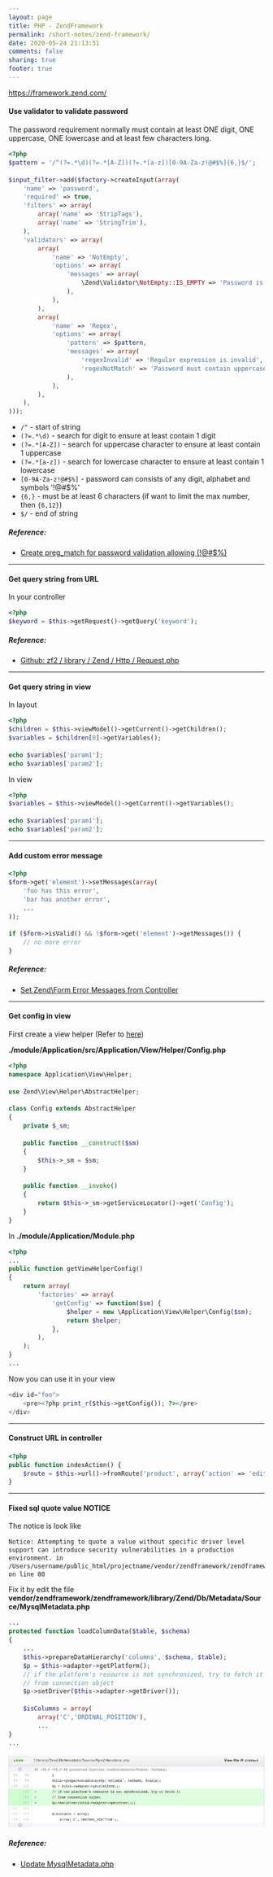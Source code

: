 ```yaml
---
layout: page
title: PHP - ZendFramework
permalink: /short-notes/zend-framework/
date: 2020-05-24 21:13:51
comments: false
sharing: true
footer: true
---
```


https://framework.zend.com/

#### Use validator to validate password

The password requirement normally must contain at least ONE digit, ONE uppercase, ONE lowercase and at least few characters long.

```php
<?php
$pattern = '/^(?=.*\d)(?=.*[A-Z])(?=.*[a-z])[0-9A-Za-z!@#$%]{6,}$/';

$input_filter->add($factory->createInput(array(
    'name' => 'password',
    'required' => true,
    'filters' => array(
        array('name' => 'StripTags'),
        array('name' => 'StringTrim'),
    ),
    'validators' => array(
        array(
            'name' => 'NotEmpty',
            'options' => array(
                'messages' => array(
                    \Zend\Validator\NotEmpty::IS_EMPTY => 'Password is required',
                ),
            ),
        ),
        array(
            'name' => 'Regex',
            'options' => array(
                'pattern' => $pattern,
                'messages' => array(
                    'regexInvalid' => 'Regular expression is invalid',
                    'regexNotMatch' => 'Password must contain uppercase, lowercase & digit and at least 6 characters',
                ),
            ),
        ),
    ),
)));
```

* `/^` - start of string
* `(?=.*\d)` - search for digit to ensure at least contain 1 digit
* `(?=.*[A-Z])` - search for uppercase character to ensure at least contain 1 uppercase
* `(?=.*[a-z])` - search for lowercase character to ensure at least contain 1 lowercase
* `[0-9A-Za-z!@#$%]` - password can consists of any digit, alphabet and symbols '!@#$%'
* `{6,}` - must be at least 6 characters (if want to limit the max number, then `{6,12}`)
* `$/` - end of string

##### Reference:

- [Create preg_match for password validation allowing (!@#$%)](http://stackoverflow.com/questions/11873990/create-preg-match-for-password-validation-allowing#answers)

---

#### Get query string from URL

In your controller

```php
<?php
$keyword = $this->getRequest()->getQuery('keyword');
```

##### Reference:

- [Github: zf2 / library / Zend / Http / Request.php](https://github.com/zendframework/zf2/blob/master/library/Zend/Http/Request.php#L232-L243)

---

#### Get query string in view

In layout

```php
<?php
$children = $this->viewModel()->getCurrent()->getChildren();
$variables = $children[0]->getVariables();

echo $variables['param1'];
echo $variables['param2'];
```

In view

```php
<?php
$variables = $this->viewModel()->getCurrent()->getVariables();

echo $variables['param1'];
echo $variables['param2'];
```

---

#### Add custom error message

```php
<?php
$form->get('element')->setMessages(array(
    'foo has this error',
    'bar has another error',
    ...
));

if ($form->isValid() && !$form->get('element')->getMessages()) {
    // no more error
}
```

##### Reference:

- [Set Zend\Form Error Messages from Controller](http://stackoverflow.com/questions/12896624/set-zend-form-error-messages-from-controller#answer-12912336)

---

#### Get config in view

First create a view helper (Refer to [here](/blog/2013/04/19/zendframework-2-create-a-custom-view-helper/))

**./module/Application/src/Application/View/Helper/Config.php**

```php
<?php
namespace Application\View\Helper;

use Zend\View\Helper\AbstractHelper;

class Config extends AbstractHelper
{
    private $_sm;

    public function __construct($sm)
    {
        $this->_sm = $sm;
    }

    public function __invoke()
    {
        return $this->_sm->getServiceLocator()->get('Config');
    }
}
```

In **./module/Application/Module.php**

```php
<?php
...
public function getViewHelperConfig()
{
    return array(
        'factories' => array(
            'getConfig' => function($sm) {
                $helper = new \Application\View\Helper\Config($sm);
                return $helper;
            },
        ),
    );
}
...
```

Now you can use it in your view

```php
<div id="foo">
    <pre><?php print_r($this->getConfig()); ?></pre>
</div>
```

---

#### Construct URL in controller

```php
<?php
public function indexAction() {
    $route = $this->url()->fromRoute('product', array('action' => 'edit'));
}
```

---

#### Fixed sql quote value NOTICE

The notice is look like

```
Notice: Attempting to quote a value without specific driver level support can introduce security vulnerabilities in a production environment. in /Users/username/public_html/projectname/vendor/zendframework/zendframework/library/Zend/Db/Adapter/Platform/Sql92.php on line 80
```

Fix it by edit the file **vendor/zendframework/zendframework/library/Zend/Db/Metadata/Source/MysqlMetadata.php**

```php
...
protected function loadColumnData($table, $schema)
{
    ...
    $this->prepareDataHierarchy('columns', $schema, $table);
    $p = $this->adapter->getPlatform();
    // if the platform's resource is not synchronized, try to fetch it
    // from connection object
    $p->setDriver($this->adapter->getDriver());

    $isColumns = array(
        array('C','ORDINAL_POSITION'),
        ...
}
...
```

![alt text](/images/short-notes/zend-framework/zf2-sql-quote-notice.png "Add the green highlighted lines")

##### Reference:

- [Update MysqlMetadata.php](https://github.com/neoglez/zf2/commit/d184bc2fab07a5b1a0bb69a68daaed80bb4c4bc1)
